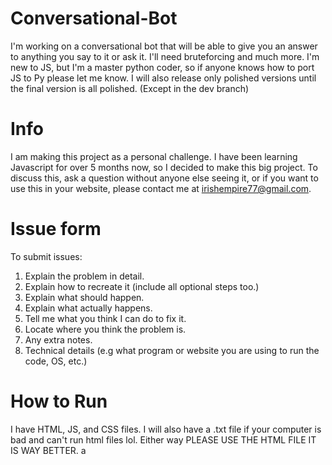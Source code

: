 # Conversational-Bot
I'm working on a conversational bot that will be able to give you an answer to anything you say to it or ask it. I'll need bruteforcing and much more. I'm new to JS, but I'm a master python coder, so if anyone knows how to port JS to Py please let me know. I will also release only polished versions until the final version is all polished. (Except in the dev branch)

# Info
I am making this project as a personal challenge. I have been learning Javascript for over 5 months now, so I decided to make this big project. To discuss this, ask a question without anyone else seeing it, or if you want to use this in your website, please contact me at irishempire77@gmail.com.

# Issue form
To submit issues:
1. Explain the problem in detail.
2. Explain how to recreate it (include all optional steps too.)
3. Explain what should happen.
4. Explain what actually happens.
5. Tell me what you think I can do to fix it.
6. Locate where you think the problem is.
7. Any extra notes.
8. Technical details (e.g what program or website you are using to run the code, OS, etc.)

# How to Run
I have HTML, JS, and CSS files. I will also have a .txt file if your computer is bad and can't run html files lol. Either way PLEASE USE THE HTML FILE IT IS WAY BETTER.
a
